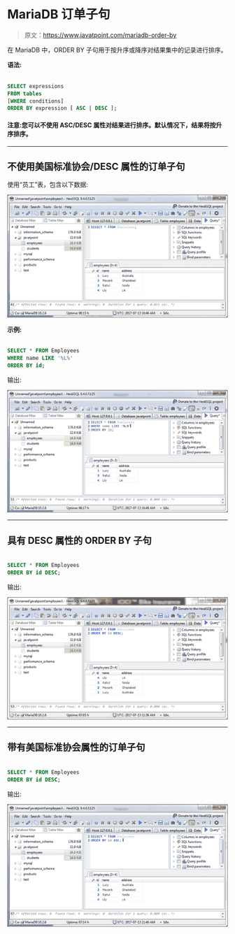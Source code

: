 # MariaDB 订单子句

> 原文：<https://www.javatpoint.com/mariadb-order-by>

在 MariaDB 中，ORDER BY 子句用于按升序或降序对结果集中的记录进行排序。

**语法:**

```sql

SELECT expressions
FROM tables
[WHERE conditions]
ORDER BY expression [ ASC | DESC ]; 

```

#### 注意:您可以不使用 ASC/DESC 属性对结果进行排序。默认情况下，结果将按升序排序。

* * *

## 不使用美国标准协会/DESC 属性的订单子句

使用“员工”表，包含以下数据:

![Mariadb Order by clause 1](img/6add9d7642ce5f4c70a1c08975a9f429.png)

**示例:**

```sql

SELECT * FROM Employees
WHERE name LIKE '%L%'
ORDER BY id; 

```

输出:

![Mariadb Order by clause 2](img/4dba087b1a6146ec49a2338ecee48a53.png)

* * *

## 具有 DESC 属性的 ORDER BY 子句

```sql

SELECT * FROM Employees
ORDER BY id DESC; 

```

输出:

![Mariadb Order by clause 3](img/1de08007e0a3685cdd7d6d98e6f928c4.png)

* * *

## 带有美国标准协会属性的订单子句

```sql

SELECT * FROM Employees
ORDER BY id DESC; 

```

输出:

![Mariadb Order by clause 4](img/eaccf7f8ca71099a7a2aff60faaaa058.png)